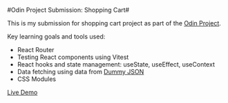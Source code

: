 #Odin Project Submission: Shopping Cart#

This is my submission for shopping cart project as part of the [Odin Project](https://www.theodinproject.com/lessons/node-path-react-new-shopping-cart). 

Key learning goals and tools used:
- React Router 
- Testing React components using Vitest
- React hooks and state management: useState, useEffect, useContext
- Data fetching using data from [Dummy JSON](https://dummyjson.com/)
- CSS Modules

[Live Demo](https://odin-shopping-cart-gamma.vercel.app/https://odin-shopping-cart-gamma.vercel.app/)
